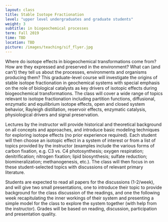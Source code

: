 ```yaml
---
layout: class
title: Stable Isotope Fractionation
level: "upper level undergraduates and graduate students"
weight: 3
subtitle: in biogeochemical processes
term: Fall 2019
time: TBD
location: TBD
picture: /images/teaching/sif_flyer.jpg
---
```


Where do isotope effects in biogeochemical transformations come from? How are they expressed and preserved in the environment? What can (and can’t) they tell us about the processes, environments and organisms producing them? This graduate-level course will investigate the origins of stable isotope fractionation in geochemical systems with special emphasis on the role of biological catalysts as key drivers of isotopic effects during biogeochemical transformations.  The class will cover a wide range of topics relevant to isotope fractionation including partition functions, diffusional, enzymatic and equilibrium isotope effects, open and closed system behavior, Rayleigh distillation, reservoir effects, enzymatic catalysis, physiological drivers and signal preservation.

Lectures by the instructor will provide historical and theoretical background on all concepts and approaches, and introduce basic modeling techniques for exploring isotope effects (no prior experience required). Each student will then choose an isotopic effect in a system of interest or from a list of topics provided by the instructor (examples include the various forms of carbon fixation, e.g. C3 vs. C4 photosynthesis; oxygen respiration; denitrification; nitrogen fixation; lipid biosynthesis; sulfate reduction; biomineralization; methanogenesis, etc.). The class will then focus in on these student-selected topics with discussions of relevant primary literature.

Students are expected to read all papers for the discussions (1-2/week), and will give two small presentations, one to introduce their topic to provide background for the class discussion of the readings, and one the following week recapitulating the inner workings of their system and presenting a simple model for the class to explore the system together (with help from the instructor).  Grades will be based on reading, discussion, participation and presentation quality.
